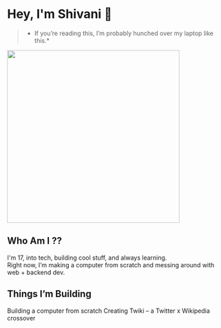 # Hey, I'm Shivani 👾

>  * If you’re reading this, I’m probably hunched over my laptop like this.*

<img src="https://giffiles.alphacoders.com/171/171294.gif" width="400"/>

## Who Am I ??   

I'm 17, into tech, building cool stuff, and always learning.  
Right now, I’m making a computer from scratch and messing around with web + backend dev.


## Things I’m Building

  Building a computer from scratch 
  Creating Twiki – a Twitter x Wikipedia crossover



<!---
NewSmoke38/NewSmoke38 is a ✨ special ✨ repository because its `README.md` (this file) appears on your GitHub profile.
You can click the Preview link to take a look at your changes.
--->

